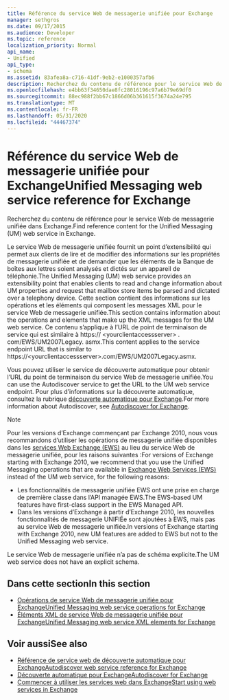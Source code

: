 ```yaml
---
title: Référence du service Web de messagerie unifiée pour Exchange
manager: sethgros
ms.date: 09/17/2015
ms.audience: Developer
ms.topic: reference
localization_priority: Normal
api_name:
- Unified
api_type:
- schema
ms.assetid: 83afea8a-c716-41df-9eb2-e1000357afb6
description: Recherchez du contenu de référence pour le service Web de messagerie unifiée dans Exchange.
ms.openlocfilehash: e4bb63f34650dae8fc28016196c97a6b79e69df0
ms.sourcegitcommit: 88ec988f2bb67c1866d06b361615f3674a24e795
ms.translationtype: MT
ms.contentlocale: fr-FR
ms.lasthandoff: 05/31/2020
ms.locfileid: "44467374"
---
```

# <a name="unified-messaging-web-service-reference-for-exchange"></a><span data-ttu-id="e0cdd-103">Référence du service Web de messagerie unifiée pour Exchange</span><span class="sxs-lookup"><span data-stu-id="e0cdd-103">Unified Messaging web service reference for Exchange</span></span>

<span data-ttu-id="e0cdd-104">Recherchez du contenu de référence pour le service Web de messagerie unifiée dans Exchange.</span><span class="sxs-lookup"><span data-stu-id="e0cdd-104">Find reference content for the Unified Messaging (UM) web service in Exchange.</span></span>
  
<span data-ttu-id="e0cdd-105">Le service Web de messagerie unifiée fournit un point d’extensibilité qui permet aux clients de lire et de modifier des informations sur les propriétés de messagerie unifiée et de demander que les éléments de la Banque de boîtes aux lettres soient analysés et dictés sur un appareil de téléphonie.</span><span class="sxs-lookup"><span data-stu-id="e0cdd-105">The Unified Messaging (UM) web service provides an extensibility point that enables clients to read and change information about UM properties and request that mailbox store items be parsed and dictated over a telephony device.</span></span> <span data-ttu-id="e0cdd-106">Cette section contient des informations sur les opérations et les éléments qui composent les messages XML pour le service Web de messagerie unifiée.</span><span class="sxs-lookup"><span data-stu-id="e0cdd-106">This section contains information about the operations and elements that make up the XML messages for the UM web service.</span></span> <span data-ttu-id="e0cdd-107">Ce contenu s’applique à l’URL de point de terminaison de service qui est similaire à https:// \<yourclientaccessserver\> . com/EWS/UM2007Legacy. asmx.</span><span class="sxs-lookup"><span data-stu-id="e0cdd-107">This content applies to the service endpoint URL that is similar to https://\<yourclientaccessserver\>.com/EWS/UM2007Legacy.asmx.</span></span> 
  
<span data-ttu-id="e0cdd-108">Vous pouvez utiliser le service de découverte automatique pour obtenir l’URL du point de terminaison du service Web de messagerie unifiée.</span><span class="sxs-lookup"><span data-stu-id="e0cdd-108">You can use the Autodiscover service to get the URL to the UM web service endpoint.</span></span> <span data-ttu-id="e0cdd-109">Pour plus d’informations sur la découverte automatique, consultez la rubrique [découverte automatique pour Exchange](../exchange-web-services/autodiscover-for-exchange.md).</span><span class="sxs-lookup"><span data-stu-id="e0cdd-109">For more information about Autodiscover, see [Autodiscover for Exchange](../exchange-web-services/autodiscover-for-exchange.md).</span></span>
  
> [!NOTE]
>  <span data-ttu-id="e0cdd-110">Pour les versions d’Exchange commençant par Exchange 2010, nous vous recommandons d’utiliser les opérations de messagerie unifiée disponibles dans les [services Web Exchange (EWS)](https://msdn.microsoft.com/library/60285497-0c4e-4e51-84e1-34dd6d89a5d8%28Office.15%29.aspx) au lieu du service Web de messagerie unifiée, pour les raisons suivantes :</span><span class="sxs-lookup"><span data-stu-id="e0cdd-110">For versions of Exchange starting with Exchange 2010, we recommend that you use the Unified Messaging operations that are available in [Exchange Web Services (EWS)](https://msdn.microsoft.com/library/60285497-0c4e-4e51-84e1-34dd6d89a5d8%28Office.15%29.aspx) instead of the UM web service, for the following reasons:</span></span> 
> - <span data-ttu-id="e0cdd-111">Les fonctionnalités de messagerie unifiée EWS ont une prise en charge de première classe dans l’API managée EWS.</span><span class="sxs-lookup"><span data-stu-id="e0cdd-111">The EWS-based UM features have first-class support in the EWS Managed API.</span></span> 
> - <span data-ttu-id="e0cdd-112">Dans les versions d’Exchange à partir d’Exchange 2010, les nouvelles fonctionnalités de messagerie UNIFIÉe sont ajoutées à EWS, mais pas au service Web de messagerie unifiée.</span><span class="sxs-lookup"><span data-stu-id="e0cdd-112">In versions of Exchange starting with Exchange 2010, new UM features are added to EWS but not to the Unified Messaging web service.</span></span> 
  
<span data-ttu-id="e0cdd-113">Le service Web de messagerie unifiée n’a pas de schéma explicite.</span><span class="sxs-lookup"><span data-stu-id="e0cdd-113">The UM web service does not have an explicit schema.</span></span>
  
## <a name="in-this-section"></a><span data-ttu-id="e0cdd-114">Dans cette section</span><span class="sxs-lookup"><span data-stu-id="e0cdd-114">In this section</span></span>
<span data-ttu-id="e0cdd-115"><a name="bk_InThisSection"> </a></span><span class="sxs-lookup"><span data-stu-id="e0cdd-115"><a name="bk_InThisSection"> </a></span></span>

- [<span data-ttu-id="e0cdd-116">Opérations de service Web de messagerie unifiée pour Exchange</span><span class="sxs-lookup"><span data-stu-id="e0cdd-116">Unified Messaging web service operations for Exchange</span></span>](unified-messaging-web-service-operations-for-exchange.md)   
- [<span data-ttu-id="e0cdd-117">Éléments XML de service Web de messagerie unifiée pour Exchange</span><span class="sxs-lookup"><span data-stu-id="e0cdd-117">Unified Messaging web service XML elements for Exchange</span></span>](unified-messaging-web-service-xml-elements-for-exchange.md)
    
## <a name="see-also"></a><span data-ttu-id="e0cdd-118">Voir aussi</span><span class="sxs-lookup"><span data-stu-id="e0cdd-118">See also</span></span>

- [<span data-ttu-id="e0cdd-119">Référence de service web de découverte automatique pour Exchange</span><span class="sxs-lookup"><span data-stu-id="e0cdd-119">Autodiscover web service reference for Exchange</span></span>](autodiscover-web-service-reference-for-exchange.md)
- [<span data-ttu-id="e0cdd-120">Découverte automatique pour Exchange</span><span class="sxs-lookup"><span data-stu-id="e0cdd-120">Autodiscover for Exchange</span></span>](../exchange-web-services/autodiscover-for-exchange.md)
- [<span data-ttu-id="e0cdd-121">Commencer à utiliser les services web dans Exchange</span><span class="sxs-lookup"><span data-stu-id="e0cdd-121">Start using web services in Exchange</span></span>](../exchange-web-services/start-using-web-services-in-exchange.md)
    

